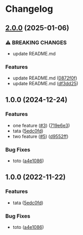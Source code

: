 # Changelog

## [2.0.0](https://github.com/bogaertg/release-please-maven-demo/compare/v1.0.0...v2.0.0) (2025-01-06)


### ⚠ BREAKING CHANGES

* update README.md

### Features

* update README.md ([0872f0f](https://github.com/bogaertg/release-please-maven-demo/commit/0872f0f40127773a217132e931fc25baf83fa07e))
* update README.md ([df3dd25](https://github.com/bogaertg/release-please-maven-demo/commit/df3dd251900aac2ac163c42565fff806b1133def))

## 1.0.0 (2024-12-24)


### Features

* one feature ([#3](https://github.com/bogaertg/release-please-maven-demo/issues/3)) ([719e6e3](https://github.com/bogaertg/release-please-maven-demo/commit/719e6e344eeb37deb185346903330e920287d124))
* tata ([5edc0fd](https://github.com/bogaertg/release-please-maven-demo/commit/5edc0fda9aa61b904a33b9e15cf06226c324762c))
* two feature ([#5](https://github.com/bogaertg/release-please-maven-demo/issues/5)) ([d9552ff](https://github.com/bogaertg/release-please-maven-demo/commit/d9552fff5d4836e3c2332584d82a91555fe187cd))


### Bug Fixes

* toto ([a4e1086](https://github.com/bogaertg/release-please-maven-demo/commit/a4e1086c401191c21d1f3dc15e11358453caa1cb))

## 1.0.0 (2022-11-22)


### Features

* tata ([5edc0fd](https://github.com/bogaertg/release-please-maven-demo/commit/5edc0fda9aa61b904a33b9e15cf06226c324762c))


### Bug Fixes

* toto ([a4e1086](https://github.com/bogaertg/release-please-maven-demo/commit/a4e1086c401191c21d1f3dc15e11358453caa1cb))

